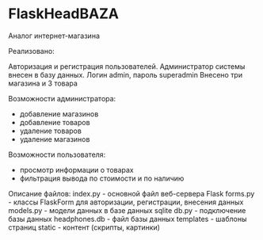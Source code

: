 ﻿# FlaskHeadBAZA
Аналог интернет-магазина

Реализовано:

Авторизация и регистрация пользователей. Администратор системы внесен в базу данных. Логин admin, пароль superadmin 
Внесено три магазина и 3 товара

Возможности администратора:
- добавление магазинов
- добавление товаров
- удаление товаров
- удаление магазинов

Возможности пользователя:
- просмотр информации о товарах
- фильтрация вывода по стоимости и по наличию 

Описание файлов:
index.py - основной файл веб-сервера Flask
forms.py - классы FlaskForm для авторизации, регистрации, внесения данных
models.py - модели данных в базе данных sqlite
db.py - подключение базы данных
headphones.db - файл базы данных
templates - шаблоны страниц
static - контент (скрипты, картинки)


